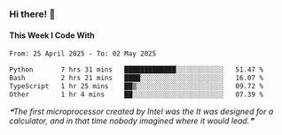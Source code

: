 ### Hi there! 👋

#### This Week I Code With
<!--START_SECTION:waka-->

```txt
From: 25 April 2025 - To: 02 May 2025

Python       7 hrs 31 mins   █████████████░░░░░░░░░░░░   51.47 %
Bash         2 hrs 21 mins   ████░░░░░░░░░░░░░░░░░░░░░   16.07 %
TypeScript   1 hr 25 mins    ██▒░░░░░░░░░░░░░░░░░░░░░░   09.72 %
Other        1 hr 4 mins     ██░░░░░░░░░░░░░░░░░░░░░░░   07.39 %
```

<!--END_SECTION:waka-->

<!--STARTS_HERE_QUOTE_README-->
<i>❝The first microprocessor created by Intel was the It was designed for a calculator, and in that time nobody imagined where it would lead.❞</i>
<!--ENDS_HERE_QUOTE_README-->
